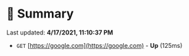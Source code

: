 # 📖 Summary
Last updated: **4/17/2021, 11:10:37 PM**

- `GET` [https://google.com](https://google.com) - **Up** (125ms)
